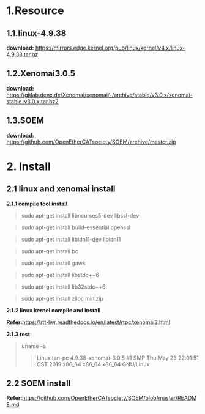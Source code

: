 
# 1.Resource

## 1.1.linux-4.9.38

**download:** <https://mirrors.edge.kernel.org/pub/linux/kernel/v4.x/linux-4.9.38.tar.gz>

## 1.2.Xenomai3.0.5

**download:** <https://gitlab.denx.de/Xenomai/xenomai/-/archive/stable/v3.0.x/xenomai-stable-v3.0.x.tar.bz2>

## 1.3.SOEM

**download:** <https://github.com/OpenEtherCATsociety/SOEM/archive/master.zip>

# 2. Install

## 2.1 linux and xenomai install

**2.1.1 compile tool install**
> sudo apt-get install libncurses5-dev libssl-dev 

> sudo apt-get install build-essential openssl

> sudo apt-get install libidn11-dev libidn11

> sudo apt-get install bc

> sudo apt-get install gawk

> sudo apt-get install libstdc++6

> sudo apt-get install lib32stdc++6

> sudo apt-get install zlibc minizip


**2.1.2 linux kernel compile and  install**



**Refer:**<https://rtt-lwr.readthedocs.io/en/latest/rtpc/xenomai3.html>

**2.1.3 test**
> uname -a
>>Linux tan-pc 4.9.38-xenomai-3.0.5 #1 SMP Thu May 23 22:01:51 CST 2019 x86_64 x86_64 x86_64 GNU/Linux

## 2.2 SOEM install
**Refer:**<https://github.com/OpenEtherCATsociety/SOEM/blob/master/README.md>

